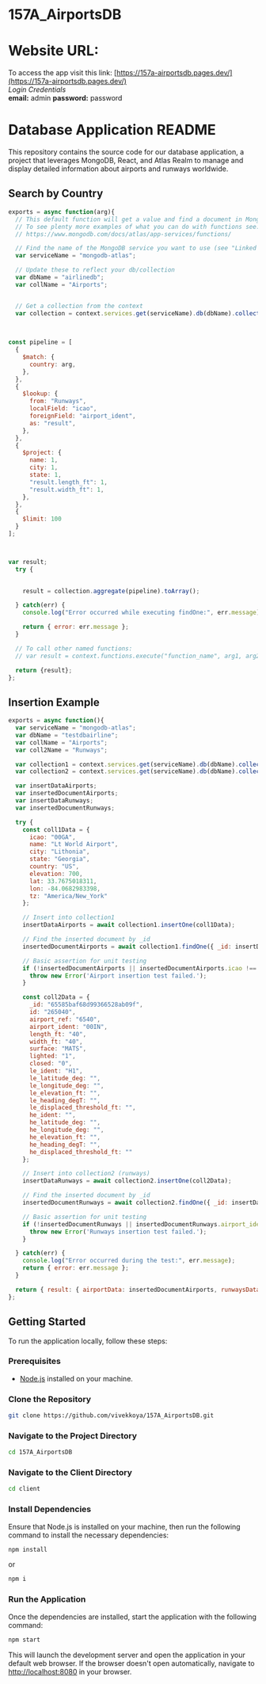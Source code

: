 # 157A_AirportsDB



# Website URL:
To access the app visit this link: [https://157a-airportsdb.pages.dev/](https://157a-airportsdb.pages.dev/)
<br>
_Login Credentials_
<br>
**email:** admin
**password:** password


# Database Application README

This repository contains the source code for our database application, a project that leverages MongoDB, React, and Atlas Realm to manage and display detailed information about airports and runways worldwide.

## Search by Country
```jsx
exports = async function(arg){
  // This default function will get a value and find a document in MongoDB
  // To see plenty more examples of what you can do with functions see: 
  // https://www.mongodb.com/docs/atlas/app-services/functions/

  // Find the name of the MongoDB service you want to use (see "Linked Data Sources" tab)
  var serviceName = "mongodb-atlas";

  // Update these to reflect your db/collection
  var dbName = "airlinedb";
  var collName = "Airports";


  // Get a collection from the context
  var collection = context.services.get(serviceName).db(dbName).collection(collName);

  
  
const pipeline = [
  {
    $match: {
      country: arg,
    },
  },
  {
    $lookup: {
      from: "Runways",
      localField: "icao",
      foreignField: "airport_ident",
      as: "result",
    },
  },
  {
    $project: {
      name: 1,
      city: 1,
      state: 1,
      "result.length_ft": 1,
      "result.width_ft": 1,
    },
  },
  {
    $limit: 100
  }
];



var result;
  try {
    

    result = collection.aggregate(pipeline).toArray();

  } catch(err) {
    console.log("Error occurred while executing findOne:", err.message);

    return { error: err.message };
  }

  // To call other named functions:
  // var result = context.functions.execute("function_name", arg1, arg2);

  return {result};
};
```
## Insertion Example
```javascript
exports = async function(){
  var serviceName = "mongodb-atlas";
  var dbName = "testdbairline";
  var collName = "Airports";
  var coll2Name = "Runways";

  var collection1 = context.services.get(serviceName).db(dbName).collection(collName);
  var collection2 = context.services.get(serviceName).db(dbName).collection(coll2Name);

  var insertDataAirports;
  var insertedDocumentAirports;
  var insertDataRunways;
  var insertedDocumentRunways;

  try {
    const coll1Data = {
      icao: "00GA",
      name: "Lt World Airport",
      city: "Lithonia",
      state: "Georgia",
      country: "US",
      elevation: 700,
      lat: 33.7675018311,
      lon: -84.0682983398,
      tz: "America/New_York"
    };

    // Insert into collection1
    insertDataAirports = await collection1.insertOne(coll1Data);

    // Find the inserted document by _id
    insertedDocumentAirports = await collection1.findOne({ _id: insertDataAirports.insertedId });

    // Basic assertion for unit testing
    if (!insertedDocumentAirports || insertedDocumentAirports.icao !== coll1Data.icao) {
      throw new Error('Airport insertion test failed.');
    }

    const coll2Data = {
      _id: "65585baf68d99366528ab09f",
      id: "265040",
      airport_ref: "6540",
      airport_ident: "00IN",
      length_ft: "40",
      width_ft: "40",
      surface: "MATS",
      lighted: "1",
      closed: "0",
      le_ident: "H1",
      le_latitude_deg: "",
      le_longitude_deg: "",
      le_elevation_ft: "",
      le_heading_degT: "",
      le_displaced_threshold_ft: "",
      he_ident: "",
      he_latitude_deg: "",
      he_longitude_deg: "",
      he_elevation_ft: "",
      he_heading_degT: "",
      he_displaced_threshold_ft: ""
    };

    // Insert into collection2 (runways)
    insertDataRunways = await collection2.insertOne(coll2Data);

    // Find the inserted document by _id
    insertedDocumentRunways = await collection2.findOne({ _id: insertDataRunways.insertedId });

    // Basic assertion for unit testing
    if (!insertedDocumentRunways || insertedDocumentRunways.airport_ident !== coll2Data.airport_ident) {
      throw new Error('Runways insertion test failed.');
    }

  } catch(err) {
    console.log("Error occurred during the test:", err.message);
    return { error: err.message };
  }

  return { result: { airportData: insertedDocumentAirports, runwaysData: insertedDocumentRunways } };
};

```

## Getting Started

To run the application locally, follow these steps:

### Prerequisites

- [Node.js](https://nodejs.org/) installed on your machine.

### Clone the Repository

```bash
git clone https://github.com/vivekkoya/157A_AirportsDB.git
```

### Navigate to the Project Directory

```bash
cd 157A_AirportsDB
```

### Navigate to the Client Directory

```bash
cd client
```

### Install Dependencies

Ensure that Node.js is installed on your machine, then run the following command to install the necessary dependencies:

```bash
npm install
```
or
```bash
npm i
```

### Run the Application

Once the dependencies are installed, start the application with the following command:

```bash
npm start
```

This will launch the development server and open the application in your default web browser. If the browser doesn't open automatically, navigate to [http://localhost:8080](http://localhost:8080) in your browser.

